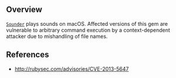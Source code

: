## Overview
[`Sounder`](https://rubygems.org/gems/sounder) plays sounds on macOS.
Affected versions of this gem are vulnerable to arbitrary command execution by a context-dependent attacker due to mishandling of file names.

## References
- http://rubysec.com/advisories/CVE-2013-5647
